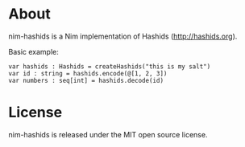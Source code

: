 About
=====

nim-hashids is a Nim implementation of Hashids (http://hashids.org).

Basic example:

    var hashids : Hashids = createHashids("this is my salt")
    var id : string = hashids.encode(@[1, 2, 3])
    var numbers : seq[int] = hashids.decode(id)

License
=======

nim-hashids is released under the MIT open source license.
